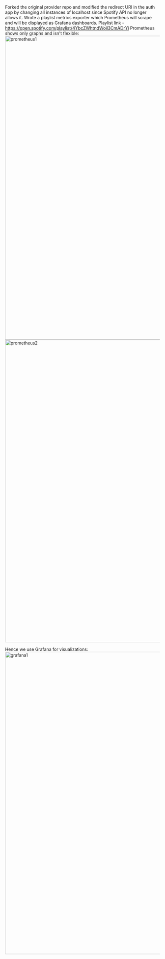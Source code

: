 Forked the original provider repo and modified the redirect URI in the auth app by changing all instances of localhost since Spotify API no longer allows it.
Wrote a playlist metrics exporter which Prometheus will scrape and will be displayed as Grafana dashboards.
Playlist link - https://open.spotify.com/playlist/4YbcZWhtndWoil3CmADrYi
Prometheus shows only graphs and isn't flexible:
<img width="1850" height="987" alt="prometheus1" src="https://github.com/user-attachments/assets/20a45757-bb0c-45a0-96ea-596f8325e090" />
<img width="1846" height="983" alt="prometheus2" src="https://github.com/user-attachments/assets/1d32fde2-b50a-42c3-ae93-38a8681aa477" />

Hence we use Grafana for visualizations:
<img width="1851" height="982" alt="grafana1" src="https://github.com/user-attachments/assets/8d1f8f0d-2de3-4083-9572-0b6d0fff9fe0" />
